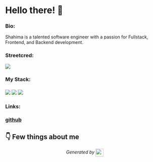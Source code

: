 
# Hello there! 👋


### Bio:

Shahima is a talented software engineer with a passion for Fullstack, Frontend, and Backend development.
            

### Streetcred:

<a href="https://www.tublian.com/profile/shahima-ja?ss=true"><img src="https://rd3ps1doua.execute-api.us-east-1.amazonaws.com/dev/ft/profile/streetcred/badge/shahima-ja?type=without_score"></a>

### My Stack:

### <img src="https://rd3ps1doua.execute-api.us-east-1.amazonaws.com/dev/ft/profile/streetcred/github/tag/Frontend"/> <img src="https://rd3ps1doua.execute-api.us-east-1.amazonaws.com/dev/ft/profile/streetcred/github/tag/React.js"/> <img src="https://rd3ps1doua.execute-api.us-east-1.amazonaws.com/dev/ft/profile/streetcred/github/tag/JavaScript"/>

### 

### 

### Links:

### <a href="https://www.github.com/shahima-ja">github</a>

## 👇 Few things about me


<div>

            
</div>




<p align="center">
<i>Generated by <a href="https://www.tublian.com/"><img src="https://tublian-newsletter-assets.s3.amazonaws.com/just-logo.png" width="25" style="vertical-align: middle"/></i>
</p>
